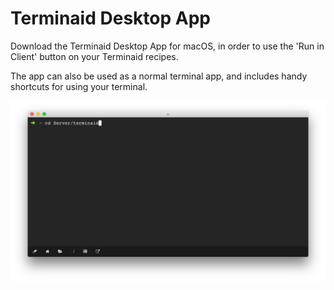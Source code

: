 # Terminaid Desktop App

Download the Terminaid Desktop App for macOS, in order to use the 'Run in Client' button on your Terminaid recipes.

The app can also be used as a normal terminal app, and includes handy shortcuts for using your terminal.

![Screenshot](https://raw.githubusercontent.com/terminaid/desktop-release/master/screen.png)
